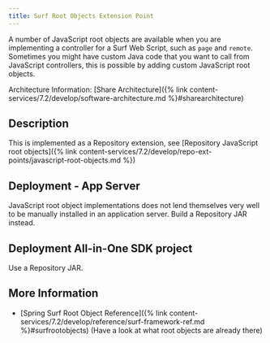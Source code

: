 ```yaml
---
title: Surf Root Objects Extension Point
---
```


A number of JavaScript root objects are available when you are implementing a controller for a Surf Web Script, such 
as `page` and `remote`. Sometimes you might have custom Java code that you want to call from JavaScript controllers, 
this is possible by adding custom JavaScript root objects.

Architecture Information: [Share Architecture]({% link content-services/7.2/develop/software-architecture.md %}#sharearchitecture)

## Description

This is implemented as a Repository extension, see 
[Repository JavaScript root objects]({% link content-services/7.2/develop/repo-ext-points/javascript-root-objects.md %})

## Deployment - App Server

JavaScript root object implementations does not lend themselves very well to be manually installed in an application server. 
Build a Repository JAR instead.

## Deployment All-in-One SDK project

Use a Repository JAR.

## More Information

* [Spring Surf Root Object Reference]({% link content-services/7.2/develop/reference/surf-framework-ref.md %}#surfrootobjects) (Have a look at what root objects are already there)
